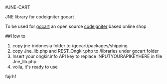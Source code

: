 #JNE-CART

JNE library for codeigniter gocart

To be used for [gocart](http://www.gocartdv.com) an open source [codeigniter](www.codeigniter.com) based online shop

##How to

1. copy jne-indonesia folder to /gocart/packages/shipping
2. copy Jne\_lib.php and REST\_Ongkir.php to /libraries under gocart folder
3. Insert your ongkir.info API key to replace INPUTYOURAPIKEYHERE in file Jne\_lib.php
4. voila, it's ready to use

fajrhf


